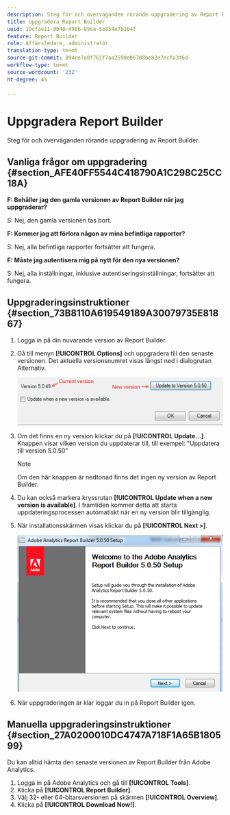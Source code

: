 ```yaml
---
description: Steg för och överväganden rörande uppgradering av Report Builder.
title: Uppgradera Report Builder
uuid: 19cfae11-0b40-498b-89ca-5e854e7b164f
feature: Report Builder
role: Affärsledare, administratör
translation-type: tm+mt
source-git-commit: 894ee7a8f761f7aa2590e06708be82e7ecfa3f6d
workflow-type: tm+mt
source-wordcount: '232'
ht-degree: 4%

---
```



# Uppgradera Report Builder

Steg för och överväganden rörande uppgradering av Report Builder.

## Vanliga frågor om uppgradering {#section_AFE40FF5544C418790A1C298C25CC18A}

**F: Behåller jag den gamla versionen av Report Builder när jag uppgraderar?**

S: Nej, den gamla versionen tas bort.

**F: Kommer jag att förlora någon av mina befintliga rapporter?**

S: Nej, alla befintliga rapporter fortsätter att fungera.

**F: Måste jag autentisera mig på nytt för den nya versionen?**

S: Nej, alla inställningar, inklusive autentiseringsinställningar, fortsätter att fungera.

## Uppgraderingsinstruktioner {#section_73B8110A619549189A30079735E81867}

1. Logga in på din nuvarande version av Report Builder.
1. Gå till menyn **[!UICONTROL Options]** och uppgradera till den senaste versionen. Det aktuella versionsnumret visas längst ned i dialogrutan Alternativ.

   ![](assets/upgrade.png)

1. Om det finns en ny version klickar du på **[!UICONTROL Update...]**. Knappen visar vilken version du uppdaterar till, till exempel: &quot;Uppdatera till version 5.0.50&quot;

   >[!NOTE]
   >
   >Om den här knappen är nedtonad finns det ingen ny version av Report Builder.

1. Du kan också markera kryssrutan **[!UICONTROL Update when a new version is available]**. I framtiden kommer detta att starta uppdateringsprocessen automatiskt när en ny version blir tillgänglig.
1. När installationsskärmen visas klickar du på **[!UICONTROL Next >]**.

   ![](assets/setup.png)

1. När uppgraderingen är klar loggar du in på Report Builder igen.

## Manuella uppgraderingsinstruktioner {#section_27A0200010DC4747A718F1A65B180599}

Du kan alltid hämta den senaste versionen av Report Builder från Adobe Analytics.

1. Logga in på Adobe Analytics och gå till **[!UICONTROL Tools]**.
1. Klicka på **[!UICONTROL Report Builder]**.
1. Välj 32- eller 64-bitarsversionen på skärmen **[!UICONTROL Overview]**.
1. Klicka på **[!UICONTROL Download Now!]**.


